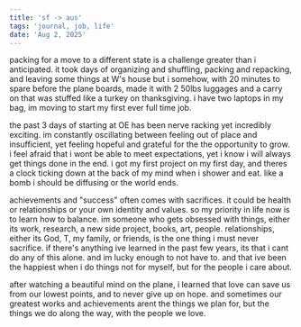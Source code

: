 ```yaml
---
title: 'sf -> aus'
tags: 'journal, job, life'
date: 'Aug 2, 2025'
---
```


packing for a move to a different state is a challenge greater than i anticipated. it took days of organizing and shuffling, packing and repacking, and leaving some things at W's house but i somehow, with 20 minutes to spare before the plane boards, made it with 2 50lbs luggages and a carry on that was stuffed like a turkey on thanksgiving. i have two laptops in my bag, im moving to start my first ever full time job.

the past 3 days of starting at OE has been nerve racking yet incredibly exciting. im constantly oscillating between feeling out of place and insufficient, yet feeling hopeful and grateful for the the opportunity to grow. i feel afraid that i wont be able to meet expectations, yet i know i will always get things done in the end. i got my first project on my first day, and theres a clock ticking down at the back of my mind when i shower and eat. like a bomb i should be diffusing or the world ends.

achievements and "success" often comes with sacrifices. it could be health or relationships or your own identity and values. so my priority in life now is to learn how to balance. im someone who gets obsessed with things, either its work, research, a new side project, books, art, people. relationships, either its God, T, my family, or friends, is the one thing i must never sacrifice. if there's anything ive learned in the past few years, its that i cant do any of this alone. and im lucky enough to not have to. and that ive been the happiest when i do things not for myself, but for the people i care about.

after watching a beautiful mind on the plane, i learned that love can save us from our lowest points, and to never give up on hope. and sometimes our greatest works and achievements arent the things we plan for, but the things we do along the way, with the people we love.
